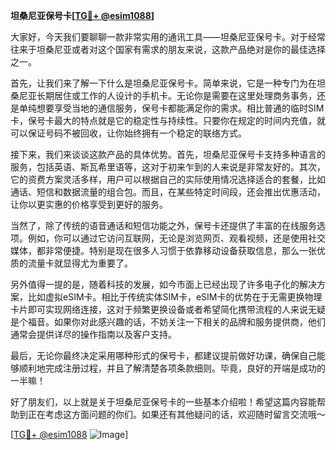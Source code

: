 **坦桑尼亚保号卡[[TG💪+ @esim1088](https://t.me/s/esim1088)]**

大家好，今天我们要聊聊一款非常实用的通讯工具——坦桑尼亚保号卡。对于经常往来于坦桑尼亚或者对这个国家有需求的朋友来说，这款产品绝对是你的最佳选择之一。

首先，让我们来了解一下什么是坦桑尼亚保号卡。简单来说，它是一种专门为在坦桑尼亚长期居住或工作的人设计的手机卡。无论你是需要在这里处理商务事务，还是单纯想要享受当地的通信服务，保号卡都能满足你的需求。相比普通的临时SIM卡，保号卡最大的特点就是它的稳定性与持续性。只要你在规定的时间内充值，就可以保证号码不被回收，让你始终拥有一个稳定的联络方式。

接下来，我们来谈谈这款产品的具体优势。首先，坦桑尼亚保号卡支持多种语言的服务，包括英语、斯瓦希里语等，这对于初来乍到的人来说是非常友好的。其次，它的资费方案灵活多样，用户可以根据自己的实际使用情况选择适合的套餐，比如通话、短信和数据流量的组合包。而且，在某些特定时间段，还会推出优惠活动，让你以更实惠的价格享受到更好的服务。

当然了，除了传统的语音通话和短信功能之外，保号卡还提供了丰富的在线服务选项。例如，你可以通过它访问互联网，无论是浏览网页、观看视频，还是使用社交媒体，都非常便捷。特别是现在很多人习惯于依靠移动设备获取信息，那么一张优质的流量卡就显得尤为重要了。

另外值得一提的是，随着科技的发展，如今市面上已经出现了许多电子化的解决方案，比如虚拟eSIM卡。相比于传统实体SIM卡，eSIM卡的优势在于无需更换物理卡片即可实现网络连接，这对于频繁更换设备或者希望简化携带流程的人来说无疑是个福音。如果你对此感兴趣的话，不妨关注一下相关的品牌和服务提供商，他们通常会提供详尽的操作指南以及客户支持。

最后，无论你最终决定采用哪种形式的保号卡，都建议提前做好功课，确保自己能够顺利地完成注册过程，并且了解清楚各项条款细则。毕竟，良好的开端是成功的一半嘛！

好了朋友们，以上就是关于坦桑尼亚保号卡的一些基本介绍啦！希望这篇内容能帮助到正在考虑这方面问题的你们。如果还有其他疑问的话，欢迎随时留言交流哦～ 

[[TG💪+ @esim1088](https://t.me/s/esim1088) ![Image](https://i.postimg.cc/4NQfJmqS/Snipaste-2025-05-13-00-14-12.png)]